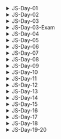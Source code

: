 <details>
<summary>JS-Day-01</summary>

### Topic:

- Setting Up Your Code Editor
- Introduction to JavaScript
- Linking a JavaScript File
- Variables
- Problem - 01:
- Data Types
- let, const and var
- Basic Operators
- Operator Precedence
- Problem - 02

### Linking JS file:

- normally at the end of body
- but sometimes required at top

```html
<!DOCTYPE html>
<html lang="en">
<head>
    <meta charset="UTF-8">
    <meta http-equiv="X-UA-Compatible" content="IE=edge">
    <meta name="viewport" content="width=device-width, initial-scale=1.0">
    <title>Document</title>
</head>
<body>
    
    <script src="./script.js"></script>
</body>
</html>
```

### Variable Naming

- variable naming should not start with Capital or any keyword

```jsx
// let Person = "Almin";
// let function = 10;
```

JavaScript has two main types of data: primitive and complex.

### JavaScript has six primitive data types:

- Boolean
- Null
- Undefined
- Number
- String
- Symbol (added in ECMAScript 6)

### Complex data types are:

- Object
- Array
- Function
- Date
- RegExp
- Error
- Map
- Set
- WeakMap
- WeakSet
- ArrayBuffer
- SharedArrayBuffer
- DataView
- Typed Arrays

### Re-assign or mutate (let)

```jsx
let isJsFun;
console.log(isJsFun)

// re-assign or mutate 
isJsFun = true;
console.log(isJsFun);
```

### If a variable declare with cost it can’t be undefined and it cant be re-assign

```jsx
const isJsFun; //error
```

### Variable should not declare without keyword

```jsx
name = "Tansen"; //should not use like this when declaring
```

</details>

<details>
<summary>JS-Day-02</summary>
    
### Topic:

- Different Operations in JS

### Math Operations

```jsx
const currentYear = 2023;
const ageTumpa = currentYear - 1998;
const ageRahat = currentYear - 1996;
console.log(ageTumpa, ageRahat);
```

### String operation

```jsx
const first_name = "Alahi";
const last_name = "Tansen";
console.log(first_name + " " + last_name);

const bikeBrand = "Yamaha";
const bikeModel = "MT5";
const fullBikeName = bikeBrand + " " + bikeModel;
console.log(fullBikeName);
```

### Assignment operator

```jsx
let number = 20 + 10;
number = number + 5;
number -= 10;
console.log(number);
```

### Operator precedence

```jsx
console.log(2023>2002+16);
```

### Template literals

```jsx
const name = "Tansen"
const age=21
const job="student"
const bio="My name is "+name+"."+" I am "+age+" years old."+"I am a "+job+"."
console.log(bio);

//now with template literals
const bio2=`My name is ${name}. I am ${age} years old.I am a ${job}.`
console.log(bio2);
console.log(`I
am 
Tansen`);
```

### Conditionals or control structure

```jsx
const birthYear=1995;
if(birthYear<=1999){
console.log("You are a 90's kid");
}else{
console.log("You are not a 90's kid");
}
```

### Type conversion(manually) and coercion(automatically)

```jsx
const inputYear=1995
console.log(inputYear+10);

const inputYear2="1995"
console.log(inputYear2+10); //coercion(automatically) 10 will become string

console.log(inputYear2-10); //coercion(automatically) 10 will become number
```

### Game

```jsx
let a="1"+1
a-=1
console.log(a);
```

</details>

<details>
<summary>JS-Day-03</summary>

### Topic:

- Truthy and Falsy Value
- Equality operators
- Condition
- AND OR
- Switch Case
- Ternary operator

### Truthy & Falsy Value

- There are 5 falsy value
    - `0`
    - `””`
    - `undefined`
    - `null`
    - `NaN`

```jsx
// Truthy & Falsy Value
console.log(Boolean(0));
console.log(Boolean(""));
console.log(Boolean(undefined));
console.log(Boolean(null));
console.log(Boolean(NaN));
console.log(Boolean(1));
```

- All others are Truthy value

### Equality operators

- `=` —> Assign
- `==` or `===` —> equality
- `! =` or `! ==` —> not equal
- JS doesn’t type coercion, strict
- All time use `===` , it will check strictly

```jsx
// Equality operators
const age = "20";
if (age === 20) {
    console.log("You are adult"); //when "=="
} else {
    console.log("You are too young"); //when "==="
}
```

### Nested Condition

when inside a condition and it does not match it will stop there or `else` will execute if `else` is define

```jsx
if (testAge === 18) {
    if (testNID) {
        if (testPassport) {
            console.log(`your age: ${testAge}, applicable for this job.`);
        }
    } else {
        console.log(`Absent!`);
    }

} else if (testAge !== 18) {
    if (testBirthReg) {
        console.log(`your age: ${testAge}, and you're note applicable. `);
    } else {
        console.log(`Absent!`);
    }
} else {
    console.log(`Absent!`);
}
```

### Leap year (AND OR)

```jsx
let year = 2024;
if (year % 400 === 0 || (year % 4 === 0 && year % 100 !== 0)) {
    console.log(`${year} is a leap year.`);
} else {
    console.log(`${year} is not a leap year.`);
}
```

### Switch case

```jsx
const day = "sunday";

switch (day) {
    case "saturday":
        console.log("No Class!");
        break;
    case "sunday":
        console.log("Class!!");
        break;
    case "monday":
        console.log("No Class");
        break;
    case "tuesday":
    case "wednesday":
        console.log("No Class!!");
        break;
    case "thursday":
    case "friday":
        console.log("Class!!");
        break;
    default:
        console.log("Not a valid day");
        break;
}
```

### Ternary Operator

```jsx
const a=2;
const b=3;
let c;

a>b?c=a+b : c=b-a;
console.log(c);
```

</details>

<details>
<summary>JS-Day-03-Exam</summary>

### Type Conversion vs Type Coercion

```jsx
// Type conversion - Manual conversion
const myNumber = "10"
console.log(Number(myNumber));

// Type coercion -  Automatic conversion
const myNumber2 = "10"
console.log(myNumber2 / 2);
```

### if.. else if.. else

- Single condition execute

### if.. if.. else

- Multiple condition execute

### Undefined vs Null

- `let age;` —> undefined
- `let age = null;` —> Null (show as object)

</details>

<details>
<summary>JS-Day-04</summary>

### Topic:

- Strict mode
- Function in JS

### Strict mode

```jsx
"use strict";

const private =20;
const interface = "audio"
console.log(private);
```

### Function: 3 ways of creating function

- Function declarations
- Function expressions
- Arrow function

Function declarations

```jsx
function sumTwo(num1,num2){
    const sum = num1+num2
    console.log(sum);
}
sumTwo(3,4)
```

</details>

<details>
<summary>JS-Day-05</summary>

### Topic:

- Three way of creating function

### Function declarations

```jsx
// function declarations
function addThreeNum(num1, num2, num3) {
    const sum = num1 + num2 + num3;
    console.log(sum);
}
addThreeNum(2, 3, 4);
```

### Function expressions

```
// function expression
const juiceFactory = function (apples,oranges){
    const juice = (apples*oranges)/2
    return `${juice} Juice is ready using ${apples} apples and ${oranges} oranges. 🥤`
}
console.log(juiceFactory(10,20));
```

### Arrow function

```jsx
// arrow functions
const addTwoNum = (num1, num2) =>{
    const sum = num1 + num2;
    console.log(sum);
}
addTwoNum(2, 3);

const ageCalc = (birthYear)=>2023-birthYear;
console.log(ageCalc(2001));

const heroMaker = (heroAge,heroSkill)=>{
    if (heroAge>=18 && heroSkill){
        return "You can be a hero."
    }else{
        return "You can't be a hero"
    }
}
console.log(heroMaker(21,true));
```

</details>

<details>
<summary>JS-Day-06</summary>

### Topic:

- Function calling function

### Function calling function

```jsx
function technicalTest(ramF,cpuC){
    const dramState = ramFreqTest(ramF)
    const cpuState = cpuTurbo(cpuC)
    return `${dramState} and ${cpuState}`

}

console.log(technicalTest(2400,1.8));

function ramFreqTest(ramFreq){
    return ramFreq>=2620?"DDR4":"DDR3"
}

function cpuTurbo(cpuClock){
    return cpuClock>=3.1?"1800rpm":"1400rpm"
}
```

</details>

<details>
<summary>JS-Day-07</summary>

### Topic:

- Array
- Array methods
- Function revision
- Side effect calculation
- Currying function
- Anonymous function
- Objects

### Two way of creating array

- Literal syntax
- Array function

```jsx
// array (literal systax)
const friend = ['Shohan', 'Badhon', 'Eklas', 'Nasim'];

const years = [1991, 1993, 1995, 1999];

// array (array function)
const years2 = new Array(2001, 2003, 2005, 2009);
```

### Array methods

```jsx
// array length 
console.log(friend.length);

// push - add element at the end
const lastBenchers = ['Shohan', 'Shuvo', 'Abdullah', 'Fahim'];

lastBenchers.push('Abir');

console.log(lastBenchers);

// unshift - add element at the beginning
lastBenchers.unshift('Tansen');
console.log(lastBenchers);

// pop - remove element at the end
lastBenchers.pop();
console.log(lastBenchers);

// shift - remove element at the beginning
lastBenchers.shift();
console.log(lastBenchers);

// indexOf - finding element by name 
console.log(lastBenchers.indexOf('Shuvo'));

// includes - if it present in array or not boolean
console.log(lastBenchers.includes('Tansen'));
```

### Currying Array

```jsx
// currying function
function  multi(a){
    return function(b){
        return function(c){
            return function(d){
                return function(e){
                    return a*b*c*d*e
                }
            }
        }
    }
}

console.log(multi(5)(4)(3)(2)(1));
```

### Currying function to arrow function (lambda function)

```jsx
// lamda calculus or lamda function declarations
const multiPro = (a) => (b) => (c) => (d) => (e) => a * b * c * d * e;
console.log(multiPro(5)(4)(3)(2)(1));
```

### Object

```jsx
//object
const student = {
    firstName : "Arafat",
    lastName : "Rahman",
    age:19,
    job:"Programmer",
    firends:["Rahim","Karim","Nishi"],
    isGoodAtGame:true,
}
// finding properties using two methods (dot and bracket)

console.log(student.age);
console.log(student.firends[2]);

console.log(student["firstName"]);
```

</details>

<details>
<summary>JS-Day-08</summary>

### Topic:

- Array revision
- Mutate (reassign)
- Creating object
- Creating method
- This
- Reference
- For loop
- continue - break
- loop inside a loop
- while loop

### Array Revision

```jsx
// array literal
const odd = [1, 3, 5, 7, 9];
console.log(odd);

// array function
const even = new Array(2, 4, 6, 8);
console.log(even);

console.log(odd[3]);
console.log(even[3]);

console.log(odd.length);
console.log(odd[odd.length - 1]);
```

### Mutate (reassign)

```jsx
// mutate
const odd = [1, 3, 5, 7, 9];
odd[2] = 55;
console.log(odd);
```

### Object creating

```jsx
const student = {
    firstName: "Nesnat",
    lastName: "Ahmad",
    birthYear: 2001,

    calcAge: function () {
        return 2023 - student.birthYear; //what if student name changed? so this can be used to solve that problem
    },
};
console.log(student.calcAge());
```

### Method & This

```jsx
const student2 = {
    firstName: "Nesnat",
    lastName: "Ahmad",
    birthYear: 2005,

    calcAge: function () {
        return 2023 - this.birthYear; //using this
    },
    greetings: function () {
        return `Hello, ${this.firstName}`;
    },
};
console.log(student2.calcAge());
console.log(student2.greetings());
```

### For Loop

```jsx
// for loop
for (let i = 1; i <= 20; i++) {
    console.log(`Step ${i}`);
}

const namesArray = ["Alice", "Bob", "Charlie", "David", "Emma", "Frank", "Grace",
    ["Mina", "Tina", "Rina", "Parina"],
    true,
    "Dancer"
];
for (let i = 0; i < namesArray.length; i++) {
    console.log(namesArray[i]);
}

const evenNumbers = [2, 4, 6, 8, 10, 12, 14, 16, 18, 20];
let sum = 0;
for (let i = 0; i < evenNumbers.length; i++) {
    sum += evenNumbers[i];
}
console.log(sum);

const arr = [10, true, 21, "a", "b", false, 55, true, "x"];
const arr2 = [];

for (let i = 0; i < arr.length; i++) {
    arr2.push(arr[i]);
}
console.log(arr2);

const years = [1994, 1996, 1998, 2001, 1993, 1995];

const ages = [];

for (let i = 0; i < years.length; i++) {
    ages.push(2023 - years[i]);
}
console.log(ages);
```

### continue and break

```jsx
console.log("Continue");
for (let i = 0; i < arr.length; i++) {
    if (typeof arr[i] === "string") {
        continue;
    }
    console.log(arr[i], typeof arr[i]);
}

console.log("Break");
for (let i = 0; i < arr.length; i++) {
    if (typeof arr[i] === "string") {
        break;
    }
    console.log(arr[i], typeof arr[i]);
}
```

### loop inside a loop

```jsx
for (let i = 1; i <= 10; i++) {
    console.log(`Step ----------- ${i}`);
    for (let j = 1; j <= i; j++) {
        console.log(`Run --${j}`);
    }
}

// Star pattern 
let n = 5;
let star = "";
for (let row = 1; row <= n; row++) {
    for (let col = 1; col <= n; col++) {

        star += "*";
    }
    star += "\n";
}
console.log(star);
```

### While Loop

```jsx
// while loop 
let i=0
const arr3 = [10,20,30,40,50]
while(i<arr3.length){
    console.log(arr3[i]);
    i++
}
```

</details>

<details>
<summary>JS-Day-09</summary>

### Topic:

- JavaScript Fundamental Recap
- Previous (01 - 08) day revision

</details>

<details>
<summary>JS-Day-10</summary>

### Topic:

- NodeJS installation
- Live server
- Think as a programmer
- Debug a program
- JavaScript definition
- Features of JS
- JS Engines
- V8 Engine

### NodeJS installation

### Live server

install live-server

```jsx
npm install live-server -g
```

run live server

```jsx
live-server
```

### Think as a programmer

- Define problem
- What is the input and output of that problem
- What I need to solve that problem

```jsx
// given an array of positive numbers "arr", find total sum of all elements

// strategy:
//input array / posivite integer >0 / arr 
//output : sum / all elements from the array
//1. declare a container
//2. read all element for loop
//3. container that will hold the sum

function summation(arr) {
    let sum = 0;
    for (let i = 0; i < arr.length; i++) {
        sum += arr[i];
    }
    return sum;
}

const arr = [5,2,4,1,3,5,6,9]

console.log(summation(arr));
```

### JavaScript definition

Simple definition

> JavaScript is a high level object oriented interpreted multi paradigm programming language.
> 

Brief definition

> JavaScript is a high level, prototype based, object oriented, multi-paradigm, interpreted or just-in-time (JIT) compiled, dynamic, single threaded, garbage collected, programming language with first class functions and non-blocking event loop concurrency model.
> 

### Features of JS

1. `High-level`: JavaScript is a high-level programming language, which means that it provides abstractions and features that simplify programming and hide low-level details from the programmer.
2. `Prototype-based`: JavaScript uses a prototype-based inheritance model, where objects inherit properties and methods from other objects. This allows for easy reuse and extensibility of existing code.
3. `Object-oriented`: JavaScript supports object-oriented programming (OOP) concepts like encapsulation, inheritance, and polymorphism through its prototype-based approach.
4. `Multi-paradigm`: JavaScript is a multi-paradigm language, which means that it supports several different programming styles, including object-oriented, functional, and imperative programming.
    
    Procedural Programming:
    
    - Based on the concept of procedures or routines that perform specific tasks.
    - Uses a step-by-step approach to problem-solving.
    - Focuses on solving problems through procedures or functions that operate on data.
    - Does not emphasize the use of objects and classes.
    
    Object-Oriented Programming (OOP):
    
    - Based on the concept of objects, which can contain data and methods to operate on that data.
    - Encapsulates data and behavior within objects, promoting modularity and code reusability.
    - Emphasizes concepts like inheritance, polymorphism, and encapsulation.
    - Allows for the creation of complex applications by breaking them down into smaller, more manageable objects.
    
    Functional Programming:
    
    - Based on the concept of functions, which are used to transform data and solve problems.
    - Treats computation as the evaluation of mathematical functions and avoids changing state and mutable data.
    - Emphasizes immutability, purity, and higher-order functions.
    - Promotes the creation of small, reusable functions that can be composed together to solve larger problems.
5. `Interpreted or JIT compiled`: JavaScript can be either interpreted, meaning that code is executed on-the-fly, or just-in-time (JIT) compiled, where code is compiled at runtime for faster execution.
6. `Dynamic`: JavaScript is a dynamically-typed language, which means that variables can change types at runtime, making it easier to write flexible code.
7. `Single-threaded`: JavaScript is single-threaded, meaning that it only has one execution thread.
8. `Garbage-collected`: JavaScript automatically manages memory using garbage collection, which frees up memory for objects that are no longer being used.
9. `First-class functions`: Functions in JavaScript are first-class citizens, which means that they can be passed around as arguments and returned from other functions like any other value.
10. `Blocking event loop concurrency model`: JavaScript uses a non-blocking event loop concurrency model, which allows for asynchronous programming using callbacks, promises, and async/await. This means that long-running tasks can be executed in the background without blocking the main thread.

### JS Engines

- `V8`: This is Google's high-performance JavaScript engine which is used in the Chrome web browser and Node.js.
- `SpiderMonkey`: This is Mozilla's JavaScript engine which is used in Firefox web browser and various other Mozilla projects, Brave browser.
- `JavaScriptCore`: This is Apple's JavaScript engine which is used in Safari web browser, as well as other Apple products like macOS and iOS.
- `Chakra`: This is Microsoft's JavaScript engine which is used in Edge web browser and various other Microsoft products.
- `Nashorn`: This is Oracle's JavaScript engine which is used in Java Virtual Machine (JVM) for executing JavaScript code.
- `Rhino`: This is an open-source JavaScript engine written in Java, developed by the Mozilla Foundation. It is used in various web application servers, such as Apache Tomcat.
- `Duktape`: This is a lightweight, embeddable JavaScript engine written in C. It is often used in embedded systems or IoT devices.
- `JerryScript`: This is another lightweight, embeddable JavaScript engine written in C. It is specifically designed for resource-constrained devices and is used in many IoT applications

### V8 Engine

- `Call Stack`: The call stack is a data structure used to keep track of function calls in a program. When a function is called, a new frame is added to the top of the call stack to represent that function's execution context. As functions return, their frames are removed from the stack.
- `Heap`: The heap is the memory area where objects are allocated and stored in a JavaScript program. The V8 engine uses a generational garbage collector to manage the heap. Objects that are no longer referenced by the program are automatically marked for garbage collection and their memory is reclaimed.
- `Function Execution`: When a function is executed in V8, a new frame is added to the call stack with the function's local variables and arguments. As the function executes, it may create new objects that are stored in the heap. When the function returns, its frame is removed from the stack and any objects it created are eligible for garbage collection if they are no longer referenced.
- `Memory Management`: V8 manages memory allocation using a combination of stack and heap memory. Stack memory is used to store primitive data types like numbers and Booleans as well as function call frames. Heap memory is used to store larger objects and data structures like arrays and objects.

</details>

<details>
<summary>JS-Day-11</summary>

### Topic:

- Scoping
- Scope chain
- Hosting
- Temporal Dead Zone(TDZ)
- This keyword
- Referencing the same memory when copying

### Scoping

Space or area or environment in which a certain variable is declared

- Global scope
- Function scope
- Block scope

Global scope

```jsx
const herName = "Tumpa"; //global scope
```

Function scope

```jsx
function doMath(x, y) {
    const sum = x + y; // function scope 
    return sum;
}
```

Function scope as block scope

If use `use strict` all function will be block scope

```jsx
"use strict"
function doMath(x, y) {
    const sum = x + y; // block scope 
    return sum;
}
console.log(doMath(2, 3));
```

Block scope

```jsx
if (herName === "Tumpa") {
    const herName = "Rebecca"; //block scope
    console.log(herName);
} else {
    console.log(herName);
}
```

### Scope chain

- `Scope` - Space or area or environment in which a certain variable is declared
- `Scope of a variable`  - Where the variable is being access, accessible area of that variable
- `var` is function scope
- Every Scope connected through chain.
- Scope chain works —> child to  parent
- Parent function can’t access child variable
- Child variable can access parent variable (inner to outer)

### Hoisting

Accessing variable right before its declaration

- function declaration
- var variable

`let`,`const` not hoisting supported , It is Temporal Dead Zone(TDZ) when trying to accessing variable right before its declaration.

Temporal Dead Zone(TDZ) Level:

TDZ level 0:

```jsx
function second() {
        const job = "Programmer";
        console.log(`${myName} is a ${age} years old ${job}.`);
    }
```

TDZ level 01:

```jsx
function second() {
        console.log(1);
        const job = "Programmer";
        console.log(`${myName} is a ${age} years old ${job}.`);
    }
```

TDZ level 02:

```jsx
function second() {
        console.log(1);
        console.log(2);
        const job = "Programmer";
        console.log(`${myName} is a ${age} years old ${job}.`);
    }
```

TDZ level n:

```jsx
function second() {
        console.log(1);
        console.log(2);
        const job = "Programmer";
        console.log(`${myName} is a ${age} years old ${job}.`);
    }
```

TDZ level when there is function:

```jsx
function second() {
        function five(){
            console.log(2n^3);
        }
        function four(){
            console.log(2n^2);
        }
        function third){
            console.log(2n^1);
        }
        const job = "Programmer";
        console.log(`${myName} is a ${age} years old ${job}.`);
    }
```

### This keyword

What ever object is calling by `calAge` , `this` will follow that

```jsx
const tumpaObj = {
    fullName :"Tumpa",
    birthYear :1996,

    calAge: function(){
        console.log(this);
       return 2023 - this.birthYear
    },

};
console.log(tumpaObj.calAge());
console.log(this);
```

### Referencing the same memory when copying

`sabrinaObj.fullName` is changed but `tumpaObj.fullName` also gonna change

```jsx
const tumpaObj = {
    fullName :"Tumpa",
    birthYear :1996,

    calAge: function(){
        
       return 2023 - this.birthYear
    },

};
const sabrinaObj = tumpaObj
sabrinaObj.fullName = "Sabrina"
console.log(sabrinaObj,tumpaObj);
```

Arrow function does not have this keyword functionalities

```jsx
const computer = {
    clockSpeed: 3.9,

    // turboFan: function () {
        // console.log(this);
    //     return this.clockSpeed * 99;
    // },
    turboFan: () => {
        console.log(this); // this will ppoint to window
        return this.clockSpeed * 99;
    },
};

console.log(computer.turboFan());
```

</details>

<details>
<summary>JS-Day-12</summary>

### Topic:

- Closures
- DOM tree
- DOM manipulation

### Closures

A closure gives a function access to all variables of its parent function, even after that fuinction has returned.

```jsx
function regrigerator() {
    let coke = 6;

    return function() {
        coke--;
        console.log(`${coke} coke`);
    };
}
const drink = regrigerator();
drink()
```

### DOM manipulation

- Selecting elements
- Styling elements
- Creating elements
- Node traversals
- Event handlers

Selecting elements 

```jsx
// 1. selecting elements 
//id -- fast / rarely
const title = document.getElementById("main-heading");
const secondTitle = document.getElementById("second-heading");
console.log(title);
console.log(secondTitle);

// class
const country = document.getElementsByClassName("country");
console.log(country);

// tag name 
const input = document.getElementsByTagName("input");
console.log(input);

// Quary selector -- mostly used
const title2 = document.querySelector("#main-heading"); //id
console.log(title2);
const btn = document.querySelector(".btn"); //class
console.log(btn);
const h2 = document.querySelector("h2"); //tag
console.log(h2);

// Quary selector all
const country2 = document.querySelectorAll(".country");
console.log(country2);
```

Styling elements 

```jsx
/ 2. styling elements 
const title3 = document.querySelector("#main-heading");
title3.style.color = "crimson";
title3.style.backgroundColor = "black";
title3.style.fontSize = "3rem";

const countries = document.querySelectorAll(".country");
for (let i = 0; i < countries.length; i++) {
    countries[i].style.color = "hotpink";
    countries[i].style.fontSize = "2rem";
}
```

Creating elements 

```jsx
// 3. creating elements 
const ul = document.querySelector("ul");

const li = document.createElement("li");
li.textContent = "India";

//append

// ul.append(li)
// ul.appendChild(li)
// ul.insertAdjacentElement('afterbegin',li)
ul.insertAdjacentElement('beforeend', li);

const firstCountry = document.querySelector(".country");
firstCountry.textContent = "BD";
console.log(firstCountry);

// set attribute 
const h1 = document.querySelector("#main-heading");
h1.setAttribute("class", "main-headline");
h1.setAttribute("width", "300px");
h1.removeAttribute("class");
h1.removeAttribute("width");

// class 
h1.classList.add("main-heading", "first-country");
h1.classList.remove("main-heading");

const a = 10;
if (a === 10) h1.classList.toggle("main-heading");
```

Node traversals

```jsx
/ 4. node traversals 
const ul2 = document.querySelector("ul");
console.log(ul2.parentElement);
console.log(ul2.parentNode);
console.log(ul2.childNodes);
console.log(ul2.children);
```

Event handlers (it will be added on button where clicked) - higher order function (which can take callback function as argument)

```jsx
// 5. event handlers (it will be added on button where clicked) - higher order function (which can take callback function as argument)
const btn2 = document.querySelector(".btn");
const input2 = document.querySelector(".input");
const ul3 = document.querySelector("ul");

btn2.addEventListener('click', function () {
    const li = document.createElement("li");
    li.classList.add("country");
    li.textContent = input2.value; //always string
    ul.append(li);
    input2.value = "";
})
```

</details>

<details>
<summary>JS-Day-13</summary>

### Topic:

- DOM simple project
    - Modal window project
    - Guess my number project

</details>

<details>
<summary>JS-Day-14</summary>

### Topic:

- Data Structures & EXNEXT & Modern operators
- Destructuring arrays
- Switching variable
- Store return value
- Nested destructuring
- Default values
- Destructuring object
- Changing object name
- Object default value
- Mutating variables
- Nested object
- Spread operators
- Copying object

### Notes

- Iterables: `arrays`,`strings`,`maps`,`sets`
- Not iterable : `objects`
- Map : There are two map, map it self is data structure and map array method

### Destructuring arrays

```jsx
// destructuring arrays 
// old way
const arr = [1, 2, 3];
const a = arr[0];
const b = arr[1];
const c = arr[2];

// new way 
const [x, y, z] = arr;
console.log(x, y, z);

const arr2 = [5, 6, 7];
const [m, n, o] = arr2;
console.log(m,n,o);
```

### Switching variable

```jsx
// Switching variable 
// old way 
let first = 10;
let second = 20;
let temp = first;
first = second;
second = temp;
console.log(first, second);

// new way 
[first,second]=[second,first]
console.log(first, second);
```

### Store return value

```jsx
const resturant = {
    name: "Burger House 420",
    location: "Puran Dhaka,Dhaka,Bangladesh",
    categories: ["Italian", "Vegeterian", "Local", "Organic"],
    starterMenu: [
        "Chicken Cheese Burger",
        "Beef Burger",
        "Garlic Bread",
        "Italian Spicy Pasta",
        "Bagdadi Shahi Biriyani",
        "Mexican Chilli Chicken",
    ],
    mainMenu: ["Burger", "Pizza", "Fajita", "French Fries"],
    openingHours: {
        sun: {
            open: 10,
            close: 22
        },
        fri: {
            open: 9,
            close: 23
        },
        wed: {
            open: 11,
            close: 22
        },
    },

    order:function(starterIndex,mainIndex){
        return [this.starterMenu[starterIndex],this.mainMenu[mainIndex]]
    }
};

// Store return value
const [firstOrder,secondOrder]=resturant.order(2,0)
console.log(firstOrder,secondOrder);
```

### Nested destructuring

```jsx
//nested destructuring
const nested = [2,4,[5,6]]
const [i,j,[k,l]]=nested
console.log(i,j,k,l);
```

### Default values

```
//default values
const arrNew = [10,30]
const[p=1,q=1,r=1,s=1]=arrNew
console.log(p,q,r,s);
```

### Destructuring object

```jsx
//destructuring object
const { categories, mainMenu, starterMenu } = resturant;
console.log(categories, mainMenu, starterMenu);
```

### Changing object name

```jsx
// changing object name 
const { name: resturantName, location, openingHours } = resturant;
console.log(resturantName, location, openingHours);

const { sun: sunday, wed: wednesday, fri: friday } = resturant.openingHours;
console.log(sunday, wednesday, friday);
```

### Object default value

```jsx
// object default value 
const { mainNai = [] } = resturant;
console.log(mainNai);
```

### Mutating variables

```jsx
// mutating variables 
let f = 100;
let g = 200;

const obj = { f: 20, g: 30 };
({ f, g } = obj);
console.log(f, g);
```

### Nested object

```jsx
// nested object
const tumpa = {
    friends:{
        first2:"Sabrina",
        second2:"Shohan",
    },
}
// const {first2,second2} = tumpa.friends
const {friends:{first2,second2}} = tumpa
console.log(first2,second2);
```

### Destructuring object 2

```jsx
// destructuring object 2
resturant.orderDelivery({
    starterIndex:2,
    mainIndex:0,
    time: "06:20 PM",
    address: "Uttara,Dhaka",

})

resturant.orderDelivery({
    starterIndex:1,
    address:"Dhanmondi 27"
})
```

### Spread operators

```jsx
// spread operators(...arr)
const arr3 = [33, 44, 55, 66];
const badArrCopy = [11, 22, arr3[0], arr3[1], arr3[2], arr3[3]];
console.log(badArrCopy);

const goodArrCopy = [11, 22, ...arr3];
console.log(goodArrCopy);

const newMenu = [...resturant.mainMenu, "Noodles", "Ramen"];
console.log(newMenu);

// copy array 
const mainMenuCopy = [...resturant.mainMenu];
console.log(mainMenuCopy);

// join array 
const allFoods = [...resturant.mainMenu, ...resturant.starterMenu];
console.log(allFoods);

// iterables: arrays,strings,maps,sets 
// object not iterable

const gameName = "Callof Duty: Modern Warfare";
console.log(...gameName, " ", "2022");
const str = "Tansen";
console.log(...str);
// console.log(`My name is ${...str}`); //error

const ingredients = ["Tomato", "Chicken", "Letture"];
resturant.orderBurger(...ingredients);
```

### Copying object

```jsx
// copying objects 
// old way (both will share same memory location)
const newRestaurant = resturant;
newRestaurant.name = "Burger Remix"
console.log(resturant);
console.log(newRestaurant);

// new way 
const newRestaurant = { ...resturant, founder: "Amzad" };
newRestaurant.name = "Burger Remix";
console.log(resturant);
console.log(newRestaurant);
```

</details>

<details>
<summary>JS-Day-15</summary>

### Topic:

- Rest pattern and parameters
- Short circuiting
- Nullish coalescing operator
- Logical assignment operators
- For of
- Optional chaining
- Looping object
- Sets
- Object in new way
- Enhanced object literals

### Rest pattern and parameters

- Rest pattern and parameters - left side of = sign
- Spread - right side of = sign

Destructuring

```jsx
"use strict";

const resturant = {
    name: "Burger House 420",
    location: "Puran Dhaka,Dhaka,Bangladesh",
    categories: ["Italian", "Vegeterian", "Local", "Organic"],
    starterMenu: [
        "Chicken Cheese Burger",
        "Beef Burger",
        "Garlic Bread",
        "Italian Spicy Pasta",
        "Bagdadi Shahi Biriyani",
        "Mexican Chilli Chicken",
    ],
    mainMenu: ["Burger", "Pizza", "Fajita", "French Fries"],
    openingHours: {
        sun: {
            open: 10,
            close: 22
        },
        fri: {
            open: 9,
            close: 23
        },
        wed: {
            open: 11,
            close: 22
        },
    },

    order: function (starterIndex, mainIndex) {
        return [this.starterMenu[starterIndex], this.mainMenu[mainIndex]];
    },
    orderDelivery: function ({ starterIndex = 0, mainIndex = 0, time = "10:00 PM", address = "Unknown" }) {
        console.log(`${this.starterMenu[starterIndex]} and ${this.mainMenu[mainIndex]} will be delivered to ${address} at ${time}`);

    },
    orderBurger: function (ing1, ing2, ing3) {
        console.log(`Here is your delicious burger with ${ing1},${ing1},${ing2} and ${ing3}.`);
    },
    orderPizza: function (mainIng, ...otherIng) {
        console.log(mainIng);
        console.log(otherIng);
    },
};
// spread 
const arr = [1, 2, ...[3, 4]];
console.log(arr);

// rest 
const [a, b, ...others] = [1, 2, 3, 4, 5, 6, 7, 8, 9];
console.log(a, b);
console.log(others);

const [x, , y, ...friends] = ["Rahat", "Shohan", "Tumpa", "Sabrina", "faysal"];
console.log(x, y, friends);

// rest - spread 
const [burger, , pasta, ...otherFood] = [...resturant.mainMenu, ...resturant.starterMenu];
console.log(burger, pasta, otherFood);
```

Rest on object 

```jsx
// object 
const { fri, ...otherDay } = resturant.openingHours;
console.log(fri, otherDay);
```

Function

```jsx
// 2. function (rest perameter)
const add = function (...numbers) {
    let sum = 0;
    for (let i = 0; i < numbers.length; i++) {
        sum += numbers[i];
    }
    console.log(sum);
};
add(4, 5, 2, 3);

const arr2 = [33, 2, 4, 5];
add(...arr2);

resturant.orderPizza("Mushrooms", "Onions", "Spinach")
```

### Short circuiting

```jsx
// Short circuiting 
// OR || if all true first true will be the output ; otherwise last false will be output
console.log(3 || "Tansen");
console.log("" || "Shohan");
console.log(false || 0);
console.log(undefined || null);
console.log(undefined || 0 || "" || "Tansen" || 23 || null);
console.log(false || true);
console.log(0 || "");

const guests = resturant.guests ? resturant.guests : 20;
console.log(guests);

const guests2 = resturant.guests || 30;
console.log(guests2);

const founder = resturant.founder || "Amzad";
console.log(founder);

// And && - if all true last one will be output ; otherwise last false will be output
console.log(0 && "Tansen");
console.log(7 && "Spiderman");
console.log("TT" && "Spidey" && null && 0 && " ");
console.log(false && true);
console.log("Fahim" && 12 && " " && 22 && true && undefined);

// practical example 
if (resturant.orderPizza) {
    resturant.orderPizza("Mashrooms", "Onions", "Tomatoes");
}
// similarly using && short circuit
resturant.orderPizza && resturant.orderPizza("Mashrooms", "Onions", "Tomatoes");
```

### Nullish coalescing operator

nullish value ⇒ null,undefined

```jsx
// Nullish coalescing operator
// nullish value = null,undefined  (0,'' not nullish value)
resturant.guests = 0;
const guests3 = resturant.guests ?? 20;
console.log(guests3);
```

### Logical assignment operators

```jsx
// Logical assignment operators
const rest1 = {
    name:"Pizza Club",
    guests: 20,
}
const rest2 = {
    name:"Food Club",
    owner: "Tansen",
}

// OR 
rest1.guests = rest1.guests||10
rest2.guests = rest2.guests||30

// more shortly (Logical assignment operators):
rest1.guests||=10
rest2.guests||=10

console.log(rest1.guests);
console.log(rest2.guests);
```

### For of

```jsx
// For of
const arr3 = [1, 2, 3, 4, 5, 6, 7, 8, 9];

for (let i = 0; i < arr3.length; i++) {
    console.log(arr3[i]);
}
console.log("/////////////");
for (const number of arr3) {
    console.log(number);
}

const menu = [...resturant.mainMenu, ...resturant.starterMenu];

for (const [index,food] of menu.entries()) {
    console.log(`${index+1} : ${food}`);
}
```

### Optional chaining

```jsx
// Optional chaining 
// console.log(resturant.openingHours.sat.open); //error
console.log(resturant?.openingHours?.sat?.open);
console.log(resturant.openingHours.fri.open);

const days = ["mon", "tue", "wed", "thu", "fri", "sat", "sun"];

for (const day of days) {
    const open = resturant.openingHours[day]?.open ?? "off-day";
    console.log(open);
}
```

### Looping object

```jsx
// looping objects 
// - property names
// - property values
// - property entries

// - property names

const properties = Object.keys(resturant.openingHours);
console.log(properties);

for (const day of properties) {
    console.log(day);
}
// - property values
const values = Object.values(resturant.openingHours);
console.log(values);
for (const value of values) {
    console.log(value.open, value.close);
}

// - property  entries
const entries = Object.entries(resturant.openingHours);
console.log(entries);

for (const [key, value] of entries) {
    console.log(key);
    console.log(value);
}
```

### Sets

```jsx
// Sets - unique values, can't access by index

// Sets (advanced version of array/faster than array)
// object advanced version maps 
const foods = new Set(["Pizza","Burger","Pizza","Pizza","Pizza","Noodles"])
console.log(foods);
console.log(foods.size);
console.log(foods.has("Pizza"));
foods.add("Pasta")
console.log(foods);
foods.delete("Pasta")
console.log(foods);
for(const food of foods){
    console.log(food);
}

const arr4 = [20,20,11,20,11,32,33,43,33,32,11,10,1,20,42,22,42,22]
const uniqueArr = [...new Set(arr4)]
console.log(uniqueArr);
```

### Object in new way

```jsx
//old way
orderPizza: function (mainIng, ...otherIng) {
        console.log(mainIng);
        console.log(otherIng);
    }

//new way
orderPizza(mainIng, ...otherIng) {
        console.log(mainIng);
        console.log(otherIng);
    }
```

### Enhanced object literals

```jsx
const openingHours = {
    sun: {
        open: 10,
        close: 22
    },
    fri: {
        open: 9,
        close: 23
    },
    wed: {
        open: 11,
        close: 22
    },
};

const resturant = {
    name: "Burger House 420",
    location: "Puran Dhaka,Dhaka,Bangladesh",
    categories: ["Italian", "Vegeterian", "Local", "Organic"],
    starterMenu: [
        "Chicken Cheese Burger",
        "Beef Burger",
        "Garlic Bread",
        "Italian Spicy Pasta",
        "Bagdadi Shahi Biriyani",
        "Mexican Chilli Chicken",
    ],
    openingHours, //here enhanced object literals
    mainMenu: ["Burger", "Pizza", "Fajita", "French Fries"],
    openingHours: {
        sun: {
            open: 10,
            close: 22
        },
        fri: {
            open: 9,
            close: 23
        },
        wed: {
            open: 11,
            close: 22
        },
    },

    order: function (starterIndex, mainIndex) {
        return [this.starterMenu[starterIndex], this.mainMenu[mainIndex]];
    },
    orderDelivery: function ({ starterIndex = 0, mainIndex = 0, time = "10:00 PM", address = "Unknown" }) {
        console.log(`${this.starterMenu[starterIndex]} and ${this.mainMenu[mainIndex]} will be delivered to ${address} at ${time}`);

    },
    orderBurger: function (ing1, ing2, ing3) {
        console.log(`Here is your delicious burger with ${ing1},${ing1},${ing2} and ${ing3}.`);
    },
    orderPizza: function (mainIng, ...otherIng) {
        console.log(mainIng);
        console.log(otherIng);
    },
};
```

</details>

<details>
<summary>JS-Day-16</summary>

### Topic:

- Maps
- String method

### Maps

```jsx
"use strict";
// Maps
const rest = new Map();
rest.set("name", "Pizza Hutt");
rest.set(1, "Dhaka");
rest.set(2, "Chittagong");
rest.set("categories", ["Italian", "Pizzeria", "Vgetarian", "Organic"]).set("open", 10).set("close", 22).set(true, "we are open").set(false, "we are close");
console.log(rest);
console.log(rest.get("name"));

const time = 21;
console.log(rest.get(time > rest.get("open") && time < rest.get("close")));

console.log(rest.has("categories"));

rest.delete(2);
console.log(rest);
// rest.set([1,2],"array") // in order to get this we need to store it

const arr = [1, 2];
rest.set(arr, "array");
console.log(rest.get(arr));

console.log(rest);

const lang = new Map([
    [1, "C"],
    [2, "C++"],
    [3, "java"],
    [4, "JavaScript"],
    [5, "Python"],
    [6, "C#"],
]);
console.log(lang);

for(const [key,value] of lang){
    console.log(`${key}: ${value}`);
}

const openingHours = {
    sun: {
        open: 10,
        close: 22
    },
    fri: {
        open: 9,
        close: 23
    },
    wed: {
        open: 11,
        close: 22
    },
};

const resturant = {
    name: "Burger House 420",
    location: "Puran Dhaka,Dhaka,Bangladesh",
    categories: ["Italian", "Vegeterian", "Local", "Organic"],
    starterMenu: [
        "Chicken Cheese Burger",
        "Beef Burger",
        "Garlic Bread",
        "Italian Spicy Pasta",
        "Bagdadi Shahi Biriyani",
        "Mexican Chilli Chicken",
    ],
    openingHours,
    mainMenu: ["Burger", "Pizza", "Fajita", "French Fries"],
    openingHours: {
        sun: {
            open: 10,
            close: 22
        },
        fri: {
            open: 9,
            close: 23
        },
        wed: {
            open: 11,
            close: 22
        },
    },

    order: function (starterIndex, mainIndex) {
        return [this.starterMenu[starterIndex], this.mainMenu[mainIndex]];
    },
    orderDelivery: function ({ starterIndex = 0, mainIndex = 0, time = "10:00 PM", address = "Unknown" }) {
        console.log(`${this.starterMenu[starterIndex]} and ${this.mainMenu[mainIndex]} will be delivered to ${address} at ${time}`);

    },
    orderBurger: function (ing1, ing2, ing3) {
        console.log(`Here is your delicious burger with ${ing1},${ing1},${ing2} and ${ing3}.`);
    },
    orderPizza: function (mainIng, ...otherIng) {
        console.log(mainIng);
        console.log(otherIng);
    },
};

// object to map 
const hours = new Map(Object.entries(openingHours))
console.log(hours);

console.log(...lang);
console.log(...lang.keys());
console.log(...lang.values());
```

### String method

```jsx
// String method
const station = "Pahartoli Station";
const train = "T678 Provati";

console.log(train[0]);
console.log(train[1]);
console.log("Tansen"[0]);
console.log(station.length);

console.log(station.indexOf("P"));
console.log(station.lastIndexOf("a"));

// slice  - ending index not included
console.log(station.slice(10));
console.log(station.slice(0, 9));

console.log(station.slice(0, station.indexOf(" ")));
console.log(station.slice(station.indexOf(" ") + 1));

console.log(station.slice(1, -1));

// last elemet 
console.log(station[station.length - 1]);
console.log(station.at(-1));
console.log(station.slice(-1));

const checkWindowSeat = function (seatNumber) {
    // W = window seat
    // M = Middle seat
    // C = Cabin seat
    // const slicedSeatNum = seatNumber.slice(-1)
    const slicedSeatNum = seatNumber.slice(2, 3);
    console.log(slicedSeatNum);
};

// checkWindowSeat("22W")
// checkWindowSeat("23M")
// checkWindowSeat("24C")
// checkWindowSeat("76W")
// checkWindowSeat("44M")
checkWindowSeat("22W11");
checkWindowSeat("23M22");
checkWindowSeat("24C33");
checkWindowSeat("76W44");
checkWindowSeat("44M55");

// object - string
console.log(typeof ("Tansen")); //string
console.log(typeof new String("Tansen")); //object
console.log(typeof new String("Tansen").slice(0)); //string

console.log(station.toLowerCase());
console.log(station.toUpperCase());

// trim 
function normalizedemail(email) {
    const normalizedemail = email.toLowerCase().trim();
    return normalizedemail;
}

console.log(normalizedemail("     Tansen@gmail.com    "));

// replace 
const jutaPriceBD = "500TK";
const jutaPriceUSD = jutaPriceBD.replace("TK", "$");
console.log(jutaPriceBD);
console.log(jutaPriceUSD);

// regular expression (replace all)
const warningMsg = "Beware of Trojan.99! Trojan.99! Trojan.99!";
// const warningMsgCorrent = warningMsg.replaceAll(".", " v")
const warningMsgCorrent = warningMsg.replace(/.99/g, " v99")

console.log(warningMsgCorrent);

const message ="bad weather!"
console.log(message.repeat(10));

function planeInLine(num){
    console.log(`There are ${num} planes in line! ${"✈".repeat(num)}`);
}
planeInLine(10)
planeInLine(5)
planeInLine(6)
planeInLine(3)

// split and join 
console.log("it+is+a+very+warm+day".split("+"));

const splitedName = "Md Alahi Almin Tansen".split(" ")
const joinName = splitedName.join(" ")
console.log(joinName);
```

</details>

<details>
<summary>JS-Day-17</summary>

### Topic:

- Close look at the function
- Functions accepting callback function
- Currying - Arrow - Lambda  function
- Call Apply Bind
- Immediately invoked function expression (IIFE) & Private

### Close look at the function

JS does not have passing by reference, only passing by value (for object  - pass object reference as a value)

```jsx
"use strict";

// Creates a booking and adds it to the bookings array.
const bookings = [];
const creatBooking = function (roomNum, numGuest = 1, price = 500 * numGuest) {
    const booking = {
        roomNum,
        numGuest,
        price,
    };
    bookings.push(booking);
};

creatBooking("A202", 2, 1000);
creatBooking("B702", 4, 2000);
creatBooking("D502", 10);
creatBooking("E555", undefined, 2500);
console.log(bookings);

// value vs reference 
const flight = "B233";

const tansen = {
    name: "Tansen",
    passport: 56543225,
};

const checkIn = function (flightNum, passenger) {
    flightNum = "L345";
    passenger.name = "Mr. " + passenger.name;
    if (passenger.passport === 56543225) {
        console.log("Checked In");
    } else {
        console.log("Wrong Passport");
    }
    console.log(passenger);
};

checkIn(flight, tansen)
// JS does not have passing by reference, only passing by value (for object  - pass object reference as a value)
```

### Functions accepting callback function

```jsx
// Functions accepting callback function
// 1. first class function 
// 2. higher order function 
// 3. callback function

// Sawmill
// 1. first class function 
function logCutter(logs) {
    let logPieces = 0;
    for (const log of logs) {
        logPieces += log;
    }
    return logPieces;
}

function logCounter(logs){
    return logs.length
}

// 2 higher order function 
function sawmil(logs,fn){
    console.log(`Operated by: ${fn.name}`);
    return fn(logs)

}
console.log(sawmil([12,15,21,33,4,6,7,3,7,14],logCounter));
console.log(sawmil([12,15,21,33,4,6,7,3,7,14],logCutter));
```

### Currying - Arrow - Lambda  function

```jsx
// Currying function (function returning functions)
function greet(greeting){
    return function(name){
        console.log(`${greeting}, ${name}`);
    }
}
greet("Good night")("Tansen")

// Lambda function 
function calcVat(rate){
    return function(price){
        return price+(price*rate)
    }
}

console.log(calcVat(.10)(250));

const calcVatArrow = rate=>price=>price+(price*rate)

console.log(calcVatArrow(0.10)(250));
```

### Call Apply Bind

```jsx
// calling other function 
const tansenT = {
    airline: "Tansen T",
    code: "TT",
    bookings: [],
    book: function (flightNum, name) {
        console.log(`${name} booked a seat on ${this.airline}, flight ${this.code}${flightNum}`);
        this.bookings.push({
            flight: `${this.code}${flightNum}`,
            passengerName: `${name}`
        });
    },
};

const sadrilExpressAir = {
    airline: "Sadril Express Air",
    code: "SEA",
    bookings: [],
};

const tanishaWings = {
    airline: "Tanisha Wings",
    code: "TW",
    bookings: [],
};

tansenT.book.call(sadrilExpressAir, 332, "Shohan");
tansenT.book.call(tanishaWings, 765, "Kajal");

tansenT.book(432, "Nesnat");
tansenT.book(543, "Fahim");
console.log(tansenT.bookings);
console.log(sadrilExpressAir.bookings);
console.log(tanishaWings.bookings);

// apply (less used)
tansenT.book.apply(tanishaWings, [789, "Tanvir"]);
console.log(tanishaWings.bookings);

// bind 
const bookSadril = tansenT.book.bind(sadrilExpressAir);
const bookTanisha = tansenT.book.bind(tanishaWings);
const bookTansen = tansenT.book.bind(tansenT);

bookSadril(999, "Lima");
bookSadril(237, "Lama");
bookTansen(678, "Ayesha");
console.log(sadrilExpressAir.bookings);
console.log(tanishaWings.bookings);
console.log(tansenT.bookings);

// restaurant
const rest1 = {
    name: "Burger Villa",
    code: "BV",
    orders: [],
    foods: ["Burger", "Pizza", "Pasta", "Noodles", "French Fries"],
    orderFood: function (foodIndex = 0, foodCount = 1, name, address, time, price = 100 * foodCount) {
        console.log(`${name} ordered ${foodCount} ${this.foods[foodIndex]}s from ${address} at ${time} Price: ${price}`);

        this.orders.push({
            name: `${name}`,
            food: `${this.foods[foodIndex]}`,
            pieces: `${foodCount}`,
            price: `${price}`,
            address: `${address}`,
            time: `${time}`
        });
    }
};

rest1.orderFood(2, 5, "Tansen", "Dhaka", "10:00AM");

const rest2 = {
    name: "Pasta King",
    code: "BV",
    orders: [],
    foods: ["Burger", "Chilli Chicken Fries", "Pizza", "Pasta", "Noodles", "French Fries"],
};

const orderRest2 = rest1.orderFood.bind(rest2);
orderRest2(3, 7, "Tanisha", "Gazipur", "12:00AM");

console.log(rest2.orders);
```

### Immediately invoked function expression (IIFE) & Private

```jsx
// Immediately invoked function expression (IIFE)

const runOnce = function () {
    console.log("This won't run once");
};
runOnce();
runOnce();
runOnce();
runOnce();

// (function () {
//     console.log("This only run once");
// }())

(() => {
    console.log("This also run once");
})();

// private 
{
    const privateNumber =200
}
console.log(privateNumber);
```

</details>

<details>
<summary>JS-Day-18</summary>

### Topic:

- Array operations
    - Slice
    - Splice
    - Reverse
    - Concat
    - Join
    - Basic methods
    - At
    - ForEach
    - Map method
    - Filter method

### Slice array method

```jsx
// slice array method

const arr = ["a", "b", "c", "d", "e"];
console.log(arr.slice(2, 4)); // end parameter which is 4 not included
console.log(arr.slice(1, -1));

console.log(arr.slice()); //copying whole array using slice
console.log(...arr); //copying whole array using spread

console.log(arr.slice(-1)); //last element in array in array format
console.log(arr[arr.length - 1]); // value of last element
console.log(arr.at(-1)); // value of last element
```

### Splice

```jsx
//Splice
const arr2 = ["j", "k", "l", "m", "n"];
console.log(arr2.splice(3)); // does mutate the original array
console.log(arr2);
console.log(arr2.splice(1, 1)); //second perams is the number of element
console.log(arr2);

const arr3 = [1, 2, 3, 4, 5, 6, 7, 8, 9];
console.log(arr3.splice(2, 8));
```

### Reverse

```jsx
// Reverse
const arr4 = [11, 22, 33, 44, 55, 66, 77, 88, 99];
console.log(arr4.reverse()); //mutate original array
console.log(arr4);
```

### Concat

```jsx
// Concat
console.log(arr3);
console.log(arr4);
const joinedArr = arr3.concat(arr4);
console.log(joinedArr);
console.log(...arr3, ...arr4); //using spread
```

### Join

```jsx
// Join
const words = ["This", "is", "a", "join", "Medthod"];
console.log(words);
console.log(words.join(" "));
console.log(words);
```

### Basic methods

```jsx
// Basic methods :
// push - add element at end  ,
// Unshift - add element at first,
// Pop - remove element from end ,
// Shift - remove element from first,
// IndexOf - return index number of that element,
// Includes - return true false if the element present
```

### At

```jsx
// At
const arrNew = [1990, 1992, 1983, 1999];
console.log(arrNew[3]);
console.log(arrNew.at(0));
console.log(arrNew.at(-1)); // easily get the last element
```

### ForEach

```jsx
// foreach - does not produce new array
// it does not support continue,break
const numbers = [334, 455, 654, 432, 223, 222, 435, 722];

for (let i = 0; i < numbers.length; i++) {
  console.log(numbers[i]);
}

numbers.forEach(function (element, index, entire_arr) {
  if (element > 500) {
    console.log(element);
  }
});

numbers.forEach(function (el, i, arr) {
  console.log(`${i + 1}: ${el}`);
});

numbers.forEach((el, i, arr) => console.log(`${i + 1}: ${el}`));

const friends = ["Tumpa", "Tansen", "Ahsan", "Zamil", "Shohan"];

friends.forEach((el) => console.log(el));

// foreach with map and set
const currencies = new Map([
  ["BDT", "Bangladeshi Taka"],
  ["USD", "United States Dollar"],
  ["EUR", "Euro"],
]);

currencies.forEach((value, key, map) => console.log(`${key}: ${value}`));

// Set
const friendsUnique = new Set(["Shohan", "Tumpa", "Tansen", "Sabrina", "Tansen"]);
console.log(friendsUnique);

friendsUnique.forEach((value, _, set) => console.log(value)); // _ unnecessary variable
```

### Map method

```jsx
// Map method (returns a new array)
// (value,index,arr)

const transactions = [5000, -2000, 500, -500, 6000, -1500];
const furtherTransactions = transactions.map((transaction, i, arr) => {
    return transaction*0.1;
});

console.log(furtherTransactions);

const fourRobbers = [15000,10000,20000,30000]

const remainingMoney = fourRobbers.map((money,i,arr)=>money/2)

console.log(remainingMoney);
```

### Filter method

```jsx
// filter method 
const transactionMoney = [1200,2000,-200,-9000,3000,6000,8000]

const deposit = transactionMoney.filter((transaction,i,arr)=>{
  if(transaction>0){
    return transaction
  }
})

console.log(deposit);
```
</details>
<details>
<summary>JS-Day-19-20</summary>

### Topic:

- Array Methods
    - forEach method
    - Map method
    - Filter method
    - Reduce method
    - Data transformation pipeline
    - Find method
    - Some method
    - Every method
    - Flat and flatMap method
    - Sorting method

### forEach method

- Takes annon function as argument (element,index,entire_arr)

```jsx
// forEach take annon function as argument (element,index,entire_arr)
const movements = [1500,-500,2000,-1200,250,-500,1000]
movements.forEach(function(move){
    console.log(move/2);
})

const footballPlayers =[
    "Neymar",
    "Messi",
    "Ronaldo",
    "Coutinho",
    "Rooney",
    "Casemiro"
]

footballPlayers.forEach((player,i)=>{
console.log(`${i+1}: ${player}`);
})
```

### Map method - have to return

```jsx
// Map - have to return 

const favColors = ["black","crimson","tomato","white","purple","pink"]
const favColorsUpperCase = favColors.map(color=>{
    return color[0].toUpperCase() + color.slice(1)
})
console.log(favColorsUpperCase);

const numbers =[44,66,32,64,12,76,88,43,22]

const newNumbers = numbers.map(num=>{
    return num = num-10
})
console.log(newNumbers);
```

### Filter method

```jsx
// filter
const favColors2 = ["black","crimson","tomato","white","purple","pink"]

const favColorsP = favColors2.filter(function(color){
    return color.startsWith("p")
})
console.log(favColorsP);

const transactions = [500,200,-300,-200,800,-150,900]

const withdrawals = transactions.filter((transactions)=>transactions<0)
console.log(withdrawals);
```

### Reduce method - callback function take argument as (accumulator,value,i,arr) and accumulator default value

- It does not return array

```jsx
// Reduce callback function take argument as (accumulator,value,i,arr) and accumulator default value

// normal sum
const movements2 =[500,200,-300,-200,800,-150,900]
let sum =0
for(let i=0;i<movements2.length;i++){
sum = sum+movements2[i]
}
console.log(sum);

// Reduce sum
const balance = movements2.reduce(function(accumulator,value,i,arr){
    return accumulator+value
},0)
console.log(balance);

// Reduce multi
const arr = [1,2,3,4,5,6,7,8,9]
const multi = arr.reduce((acc,el)=>acc*el,1)
console.log(multi);

// Reduce maximum
const arr2 = [32,54,11,23,78,43,61,77,12,32,44,1]
const max =arr2.reduce((acc,value)=>acc>value?acc:value,arr2[0])
console.log(max);

// Reduce minimum
const min = arr2.reduce((acc,value)=>acc<value?acc:value,arr2[0])
console.log(min);

const min2 = arr2.reduce(function(acc,value){
    if(acc<value){
        return acc
    }else{
        return value
    }
},arr2.at(0))

console.log(min2);
```

### Data transformation pipeline

- **combine multiple methods**

```jsx
// Data transformation pipeline - combine multiple methods
const movements3 = [500, 200, -100, -400, 600, -50, 1000];
const totalDeposit = movements3
  .filter((move) => move > 0)
  .map((deposit) => deposit * 1.2)
  .reduce((acc, deposit) => acc + deposit, 0);
console.log(totalDeposit);

const moneyRobbed = [15000,25000,35000,14000,25000,7500]
const totalMoney = moneyRobbed.filter(money => money>=10000).map(money=>money/2).filter(money=>money>10000).reduce((acc,money)=>acc=acc+money,0)
console.log(totalMoney);
```

### Find method

```jsx
// find
const movements4 = [500,200,-300,500,200,-50]
// console.log(movements4.at(-1));
const firstWithdrawal  =movements4.find(move=>move<0)
console.log(firstWithdrawal);

const students =[
    {name: 'Tansen', id:11},
    {name: 'Shohan', id:43},
    {name: 'Shakil', id:12},
    {name: 'Lelin', id:21},
    {name: 'Ridoy', id:14},
    {name: 'Fahim', id:64},
]
const id21=students.find(student => student.id===21)
console.log(id21);

const nameWithS = students.find(student => student.name.startsWith("S"))
console.log(nameWithS);
```

### Some method - checks any element

```jsx
// Some - checks any element 
const arr3=[14,22,45,11,23,18,15]
const anyNumberGreater40=arr3.some(number => number>40)
console.log(anyNumberGreater40);

// every - checks every element 
const everyNumberGreater10=arr3.every(number => number>10)
console.log(everyNumberGreater10);
```

### Every method - checks every element

```jsx
// every - checks every element 
const everyNumberGreater10=arr3.every(number => number>10)
console.log(everyNumberGreater10);
```

### Flat - default is 1, and flatMap

```jsx
// flat - default is 1, and flatmap 
const arr4 = [11,22,[45,65],43,[33,54],94]
console.log(arr4.flat(1)); // default 1 level deep

const arr5 = [11,22,[45,65],[[43,3,3],[33,54]],94]
console.log(arr5.flat(2)); // 2 level deep

const accounts = [
    {
        owner: "Tansen",
        movement:[500,200,-300,400,200,-400],
    },
    {
        owner: "Shakil",
        movement:[300,500,-600,100,200,-100],
    },
    {
        owner: "Lelin",
        movement:[5000,300,-100,200,500,-100],
    },
]

// flatMap
const overalMovements = accounts.map(account =>account.movement).flat(1)
console.log(overalMovements);

// no need to use flat individually , only for 1 level deep
const overalMovements2 = accounts.flatMap(account =>account.movement)
console.log(overalMovements2);
```

### Sorting - use less ; mutate the original array

```jsx
// sorting method - use less ; mutate the original array
const students2 = ["Tansen", "Shakil", "Lelin", "Ridoy", "Canada", "Bafufe"];
console.log(students2.sort()); //mutate the original array

const arr6 = [3, 4, 62, 111, 2, 71, 15, 6];
console.log(arr6.sort());

const sortedArr = arr6.sort(function (a, b) {
  return a > b ? 1 : -1; //ascending
});
console.log(sortedArr);

const sortedArr2 = arr6.sort(function (a, b) {
  return a > b ? -1 : 1; //decending
});
console.log(sortedArr2);

// simplified
const sortedArr3 = arr6.sort(function (a, b) {
  return a - b; //ascending
//   return b - a; //decending
});
console.log(sortedArr3);
```

</details>